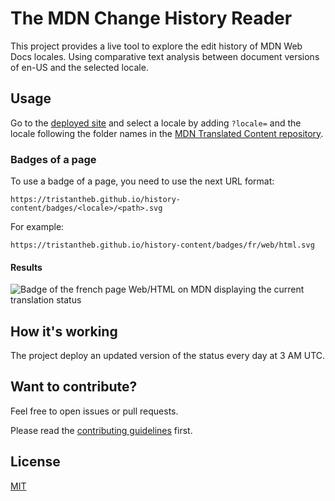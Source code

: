 # The MDN Change History Reader

This project provides a live tool to explore the edit history of MDN Web Docs locales.
Using comparative text analysis between document versions of en-US and the selected locale.

## Usage

Go to the [deployed site]() and select a locale by adding `?locale=` and the locale following the folder names in the [MDN Translated Content repository]().

### Badges of a page

To use a badge of a page, you need to use the next URL format:

`https://tristantheb.github.io/history-content/badges/<locale>/<path>.svg`

For example:

`https://tristantheb.github.io/history-content/badges/fr/web/html.svg`

#### Results

![Badge of the french page Web/HTML on MDN displaying the current translation status](https://tristantheb.github.io/history-content/badges/fr/web/html.svg)

## How it's working

The project deploy an updated version of the status every day at 3 AM UTC.

## Want to contribute?

Feel free to open issues or pull requests.

Please read the [contributing guidelines](CONTRIBUTING.md) first.

## License

[MIT](LICENSE.md)
